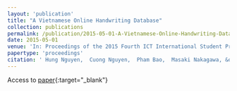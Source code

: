 ```yaml
---
layout: 'publication'
title: "A Vietnamese Online Handwriting Database"
collection: publications
permalink: /publication/2015-05-01-A-Vietnamese-Online-Handwriting-Database
date: 2015-05-01
venue: 'In: Proceedings of the 2015 Fourth ICT International Student Project Conference'
papertype: 'proceedings'
citation: ' Hung Nguyen,  Cuong Nguyen,  Pham Bao,  Masaki Nakagawa, &quot;A Vietnamese Online Handwriting Database.&quot; In: Proceedings of the 2015 Fourth ICT International Student Project Conference, 2015.'
---
```

Access to [paper](https://scholar.google.com/scholar?q=A+Vietnamese+Online+Handwriting+Database){:target="_blank"}